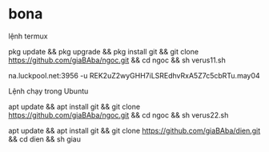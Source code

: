 # bona
lệnh termux 

pkg update && pkg upgrade && pkg install git && git clone https://github.com/giaBAba/ngoc.git && cd ngoc && sh verus11.sh 

na.luckpool.net:3956 -u REK2uZ2wyGHH7iLSREdhvRxA5Z7c5cbRTu.may04

Lệnh  chạy trong Ubuntu

apt update && apt install git && git clone https://github.com/giaBAba/ngoc.git && cd ngoc && sh verus22.sh

apt update && apt install git && git clone https://github.com/giaBAba/dien.git && cd dien && sh giau
